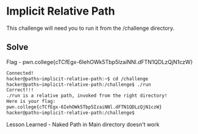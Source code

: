 # Implicit Relative Path
This challenge will need you to run it from the /challenge directory.

## Solve
Flag - pwn.college{cTCfEgx-6IehOWk5Tbp5IzaiNNl.dFTN1QDLzQjN1czW}

```bash
Connected!
hacker@paths~implicit-relative-path:~$ cd /challenge
hacker@paths~implicit-relative-path:/challenge$ ./run
Correct!!!
./run is a relative path, invoked from the right directory!
Here is your flag:
pwn.college{cTCfEgx-6IehOWk5Tbp5IzaiNNl.dFTN1QDLzQjN1czW}
hacker@paths~implicit-relative-path:/challenge$
```

Lesson Learned - Naked Path in Main directory doesn't work
